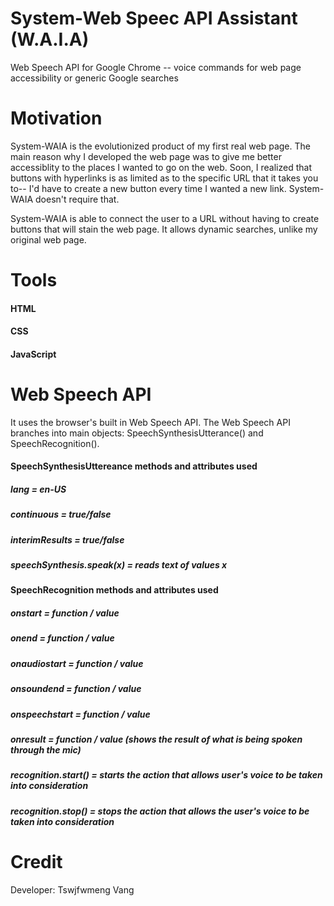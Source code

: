 # System-Web Speec API Assistant (W.A.I.A)
Web Speech API for Google Chrome -- voice commands for web page accessibility or generic Google searches

# Motivation
System-WAIA is the evolutionized product of my first real web page. The main reason why I developed the web
page was to give me better accessiblity to the places I wanted to go on the web. Soon, I realized that buttons
with hyperlinks is as limited as to the specific URL that it takes you to-- I'd have to create a new button
every time I wanted a new link. System-WAIA doesn't require that.

System-WAIA is able to connect the user to a URL without having to create buttons that will stain the web page.
It allows dynamic searches, unlike my original web page.

# Tools
#### HTML
#### CSS
#### JavaScript

# Web Speech API
It uses the browser's built in Web Speech API.
The Web Speech API branches into main objects: SpeechSynthesisUtterance() and SpeechRecognition().

#### SpeechSynthesisUttereance methods and attributes used
##### lang = en-US
##### continuous = true/false
##### interimResults = true/false
##### speechSynthesis.speak(x) = reads text of values x

#### SpeechRecognition methods and attributes used
##### onstart = function / value 
##### onend = function / value
##### onaudiostart = function / value
##### onsoundend = function / value
##### onspeechstart = function / value
##### onresult = function / value (shows the result of what is being spoken through the mic)
##### recognition.start() = starts the action that allows user's voice to be taken into consideration
##### recognition.stop() = stops the action that allows the user's voice to be taken into consideration

# Credit
Developer: Tswjfwmeng Vang

